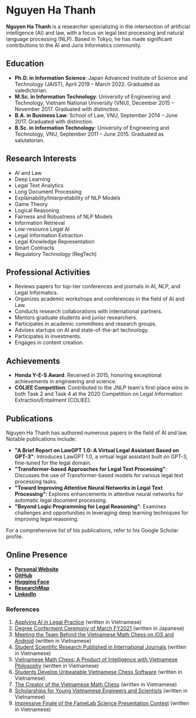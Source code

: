 # Nguyen Ha Thanh

**Nguyen Ha Thanh** is a researcher specializing in the intersection of artificial intelligence (AI) and law, with a focus on legal text processing and natural language processing (NLP). Based in Tokyo, he has made significant contributions to the AI and Juris Informatics community.

## Education

- **Ph.D. in Information Science**: Japan Advanced Institute of Science and Technology (JAIST), April 2019 – March 2022. Graduated as valedictorian.
- **M.Sc. in Information Technology**: University of Engineering and Technology, Vietnam National University (VNU), December 2015 – November 2017. Graduated with distinction.
- **B.A. in Business Law**: School of Law, VNU, September 2014 – June 2017. Graduated with distinction.
- **B.Sc. in Information Technology**: University of Engineering and Technology, VNU, September 2011 – June 2015. Graduated as salutatorian.

## Research Interests

- AI and Law
- Deep Learning
- Legal Text Analytics
- Long Document Processing
- Explainability/Interpretability of NLP Models
- Game Theory
- Logical Reasoning
- Fairness and Robustness of NLP Models
- Information Retrieval
- Low-resource Legal AI
- Legal Information Extraction
- Legal Knowledge Representation
- Smart Contracts
- Regulatory Technology (RegTech)

## Professional Activities

- Reviews papers for top-tier conferences and journals in AI, NLP, and Legal Informatics.
- Organizes academic workshops and conferences in the field of AI and Law.
- Conducts research collaborations with international partners.
- Mentors graduate students and junior researchers.
- Participates in academic committees and research groups.
- Advises startups on AI and state-of-the-art technology.
- Participates in investments.
- Engages in content creation.

## Achievements

- **Honda Y-E-S Award**: Received in 2015, honoring exceptional achievements in engineering and science.
- **COLIEE Competition**: Contributed to the JNLP team's first-place wins in both Task 2 and Task 4 at the 2020 Competition on Legal Information Extraction/Entailment (COLIEE).

## Publications

Nguyen Ha Thanh has authored numerous papers in the field of AI and law. Notable publications include:

- **"A Brief Report on LawGPT 1.0: A Virtual Legal Assistant Based on GPT-3"**: Introduces LawGPT 1.0, a virtual legal assistant built on GPT-3, fine-tuned for the legal domain.
- **"Transformer-based Approaches for Legal Text Processing"**: Discusses the use of Transformer-based models for various legal text processing tasks.
- **"Toward Improving Attentive Neural Networks in Legal Text Processing"**: Explores enhancements in attentive neural networks for automatic legal document processing.
- **"Beyond Logic Programming for Legal Reasoning"**: Examines challenges and opportunities in leveraging deep learning techniques for improving legal reasoning.

For a comprehensive list of his publications, refer to his Google Scholar profile.

## Online Presence

- [**Personal Website**](https://nguyenthanh.asia/)
- [**GitHub**](https://github.com/nguyenthanhasia/)
- [**Hugging Face**](https://huggingface.co/nguyenthanhasia)
- [**ResearchMap**](https://researchmap.jp/nguyenhathanh?lang=en)
- [**LinkedIn**](https://www.linkedin.com/in/nguyenthanh-asia/)


### References

1. [Applying AI in Legal Practice](https://hocvientuphap.edu.vn/UserControls/News/pFormPrint.aspx?UrlListProcess=/qt/tintuc/Lists/HoatDongCuaHocVien&ItemID=2656) (written in Vietnamese)
2. [Degree Conferment Ceremony of March FY2021](https://www.jaist.ac.jp/whatsnew/info/2022/03/24-2.html) (written in Japanese)
3. [Meeting the Team Behind the Vietnamese Math Chess on iOS and Android](https://dantri.com.vn/giao-duc/gap-go-nhom-sinh-vien-dua-co-toan-viet-nam-len-he-dieu-hanh-ios-va-android-20151204100053435.htm) (written in Vietnamese)  
4. [Student Scientific Research Published in International Journals](https://dantri.com.vn/giao-duc/cong-trinh-nghien-cuu-khoa-hoc-sinh-vien-duoc-cong-bo-tren-tap-chi-quoc-te-20151127161341512.htm) (written in Vietnamese)  
5. [Vietnamese Math Chess: A Product of Intelligence with Vietnamese Philosophy](https://www.vnu.edu.vn/ttsk/?C1654/N18673/Co-toan-Viet-Nam:-San-pham-tri-tue-mang-dam-triet-li-Viet.htm) (written in Vietnamese)  
6. [Students Develop Unbeatable Vietnamese Chess Software](https://vnexpress.net/sinh-vien-viet-phan-mem-co-toan-bat-kha-chien-bai-3328343.html) (written in Vietnamese)  
7. [The Creator of the Vietnamese Math Chess](https://www.fit.uet.vnu.edu.vn/tham-tac-gia-co-toan-viet-nam/) (written in Vietnamese)  
8. [Scholarships for Young Vietnamese Engineers and Scientists](https://vnexpress.net/hoc-bong-toi-10-000-usd-danh-cho-ky-su-va-nha-khoa-hoc-tre-viet-nam-3919774.html) (written in Vietnamese)  
9. [Impressive Finale of the FameLab Science Presentation Contest](https://vtv.vn/cong-nghe/an-tuong-dem-chung-ket-cuoc-thi-thuyet-trinh-khoa-hoc-famelab-20150423172624607.htm) (written in Vietnamese)  

